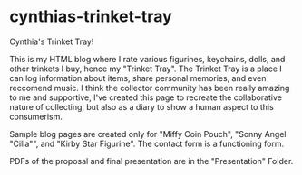 # cynthias-trinket-tray
Cynthia's Trinket Tray! 

This is my HTML blog where I rate various figurines, keychains, dolls, and other trinkets I buy, hence my "Trinket Tray". The Trinket Tray is a place I can log information about items, share personal memories, and even reccomend music. I think the collector community has been really amazing to me and supportive, I've created this page to recreate the collaborative nature of collecting, but also as a diary to show a human aspect to this consumerism. 

Sample blog pages are created only for "Miffy Coin Pouch", "Sonny Angel "Cilla"", and "Kirby Star Figurine". The contact form is a functioning form. 

PDFs of the proposal and final presentation are in the "Presentation" Folder.

